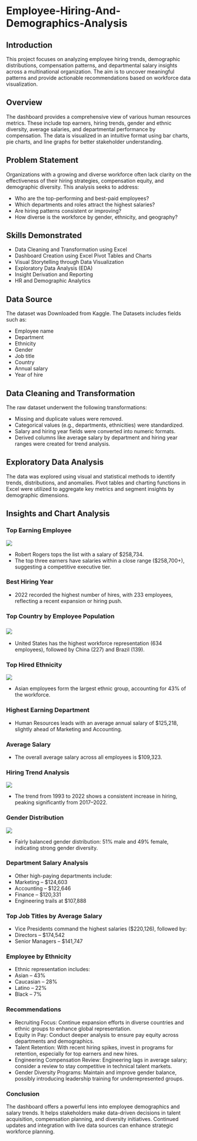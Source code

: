 # Employee-Hiring-And-Demographics-Analysis
## Introduction
This project focuses on analyzing employee hiring trends, demographic distributions, compensation patterns, and departmental salary insights across a multinational organization. The aim is to uncover meaningful patterns and provide actionable recommendations based on workforce data visualization. 
## Overview
The dashboard provides a comprehensive view of various human resources metrics. These include top earners, hiring trends, gender and ethnic diversity, average salaries, and departmental performance by compensation. The data is visualized in an intuitive format using bar charts, pie charts, and line graphs for better stakeholder understanding.
## Problem Statement
Organizations with a growing and diverse workforce often lack clarity on the effectiveness of their hiring strategies, compensation equity, and demographic diversity. This analysis seeks to address:
-	Who are the top-performing and best-paid employees?
-	Which departments and roles attract the highest salaries?
-	Are hiring patterns consistent or improving?
-	How diverse is the workforce by gender, ethnicity, and geography?
## Skills Demonstrated
-	Data Cleaning and Transformation using Excel
-	Dashboard Creation using Excel Pivot Tables and Charts
-	Visual Storytelling through Data Visualization
-	Exploratory Data Analysis (EDA)
-	Insight Derivation and Reporting
-	HR and Demographic Analytics
## Data Source
The dataset was Downloaded from Kaggle. The Datasets includes fields such as:
-	Employee name
-	Department
-	Ethnicity
-	Gender
-	Job title
-	Country
-	Annual salary
-	Year of hire
## Data Cleaning and Transformation
The raw dataset underwent the following transformations:
-	Missing and duplicate values were removed.
-	Categorical values (e.g., departments, ethnicities) were standardized.
-	Salary and hiring year fields were converted into numeric formats.
-	Derived columns like average salary by department and hiring year ranges were created for trend analysis.
## Exploratory Data Analysis
The data was explored using visual and statistical methods to identify trends, distributions, and anomalies. Pivot tables and charting functions in Excel were utilized to aggregate key metrics and segment insights by demographic dimensions.
## Insights and Chart Analysis
### Top Earning Employee 
![](EmployeeEarning.png)

- Robert Rogers tops the list with a salary of $258,734.
-	The top three earners have salaries within a close range ($258,700+), suggesting a competitive executive tier.
### Best Hiring Year
- 2022 recorded the highest number of hires, with 233 employees, reflecting a recent expansion or hiring push.
### Top Country by Employee Population
### ![](EmployeePopu.png)
-	United States has the highest workforce representation (634 employees), followed by China (227) and Brazil (139).
### Top Hired Ethnicity
![](ethnicity.png)
-	Asian employees form the largest ethnic group, accounting for 43% of the workforce.

### Highest Earning Department
-	Human Resources leads with an average annual salary of $125,218, slightly ahead of Marketing and Accounting.
### Average Salary
-	The overall average salary across all employees is $109,323.
### Hiring Trend Analysis
![](Trends.png)
-	The trend from 1993 to 2022 shows a consistent increase in hiring, peaking significantly from 2017–2022.
### Gender Distribution
![](Gender.png)
-	Fairly balanced gender distribution: 51% male and 49% female, indicating strong gender diversity.
### Department Salary Analysis
-	Other high-paying departments include:
-	Marketing – $124,603
-	Accounting – $122,646
-	Finance – $120,331
-	Engineering trails at $107,888
### Top Job Titles by Average Salary
-	Vice Presidents command the highest salaries ($220,126), followed by:
-	Directors – $174,542
-	Senior Managers – $141,747

### Employee by Ethnicity
-	Ethnic representation includes:
-	Asian – 43%
-	Caucasian – 28%
-	Latino – 22%
-	Black – 7%

### Recommendations
-	Recruiting Focus: Continue expansion efforts in diverse countries and ethnic groups to enhance global representation.
-	Equity in Pay: Conduct deeper analysis to ensure pay equity across departments and demographics.
-	Talent Retention: With recent hiring spikes, invest in programs for retention, especially for top earners and new hires.
-	Engineering Compensation Review: Engineering lags in average salary; consider a review to stay competitive in technical talent markets.
-	Gender Diversity Programs: Maintain and improve gender balance, possibly introducing leadership training for underrepresented groups.

### Conclusion
The dashboard offers a powerful lens into employee demographics and salary trends. It helps stakeholders make data-driven decisions in talent acquisition, compensation planning, and diversity initiatives. Continued updates and integration with live data sources can enhance strategic workforce planning.
